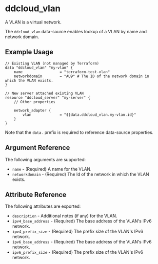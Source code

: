 # ddcloud\_vlan

A VLAN is a virtual network.

The `ddcloud_vlan` data-source enables lookup of a VLAN by name and network domain.

## Example Usage

```
// Existing VLAN (not managed by Terraform)
data "ddcloud_vlan" "my-vlan" {
    name                 = "terraform-test-vlan"
    networkdomain        = "AU9" # The ID of the network domain in which the VLAN exists.
}

// New server attached existing VLAN
resource "ddcloud_server" "my-server" {
	// Other properties

    network_adapter {
        vlan             = "${data.ddcloud_vlan.my-vlan.id}"
    }
}
```

Note that the `data.` prefix is required to reference data-source properties.

## Argument Reference

The following arguments are supported:

* `name` - (Required) A name for the VLAN.
* `networkdomain` - (Required) The Id of the network in which the VLAN exists.

## Attribute Reference

The following attributes are exported:

* `description` - Additional notes (if any) for the VLAN.
* `ipv4_base_address` - (Required) The base address of the VLAN's IPv6 network.
* `ipv4_prefix_size` - (Required) The prefix size of the VLAN's IPv6 network.
* `ipv6_base_address` - (Required) The base address of the VLAN's IPv6 network.
* `ipv6_prefix_size` - (Required) The prefix size of the VLAN's IPv6 network.
